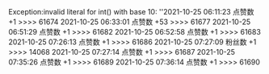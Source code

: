 Exception:invalid literal for int() with base 10: ''2021-10-25  06:11:23   点赞数 +1 >>>> 61674
2021-10-25  06:33:01   点赞数 +53 >>>> 61677
2021-10-25  06:51:29   点赞数 +1 >>>> 61682
2021-10-25  06:52:58   点赞数 +1 >>>> 61683
2021-10-25  07:26:13   点赞数 +1 >>>> 61686
2021-10-25  07:27:09   粉丝数 +1 >>>> 14068
2021-10-25  07:27:14   点赞数 +1 >>>> 61687
2021-10-25  07:35:26   点赞数 +1 >>>> 61689
2021-10-25  07:36:14   点赞数 +1 >>>> 61690
